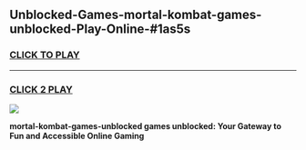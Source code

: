 
## Unblocked-Games-mortal-kombat-games-unblocked-Play-Online-#1as5s
<h3>
<a href="https://premium.freeplayer.one?title=mortal-kombat-games-unblocked&ref=27F">CLICK TO PLAY</a></h3>
<hr>

<h3>
<a href="https://premium.freeplayer.one?title=mortal-kombat-games-unblocked&ref=27F">CLICK 2 PLAY</a>
  
</h3>

<a href="https://premium.freeplayer.one?title=mortal-kombat-games-unblocked&ref=27F"><img src="https://clearcache.store/games.png"></a>


**mortal-kombat-games-unblocked games unblocked: Your Gateway to Fun and Accessible Online Gaming**
